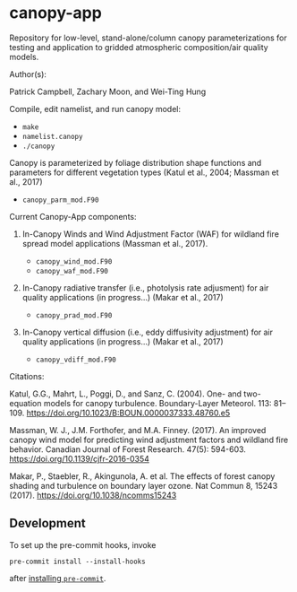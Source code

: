 # canopy-app
Repository for low-level, stand-alone/column canopy parameterizations for testing and application to gridded atmospheric composition/air quality models.

Author(s):

Patrick Campbell, Zachary Moon, and Wei-Ting Hung

Compile, edit namelist, and run canopy model:
- `make`
- `namelist.canopy`
- `./canopy`

Canopy is parameterized by foliage distribution shape functions and parameters for different vegetation types (Katul et al., 2004; Massman et al., 2017)

- `canopy_parm_mod.F90`

Current Canopy-App components:

1.  In-Canopy Winds and Wind Adjustment Factor (WAF) for wildland fire spread model applications (Massman et al., 2017).

    - `canopy_wind_mod.F90`
    - `canopy_waf_mod.F90`

2.  In-Canopy radiative transfer (i.e., photolysis rate adjusment) for air quality applications (in progress...)  (Makar et al., 2017)

    - `canopy_prad_mod.F90`

3.  In-Canopy vertical diffusion (i.e., eddy diffusivity adjustment) for air quality applications (in progress...) (Makar et al., 2017)

    - `canopy_vdiff_mod.F90`


Citations:

Katul, G.G., Mahrt, L., Poggi, D., and Sanz, C. (2004). One- and two-equation models for canopy turbulence. Boundary-Layer Meteorol. 113: 81–109. https://doi.org/10.1023/B:BOUN.0000037333.48760.e5

Massman, W. J., J.M. Forthofer, and M.A. Finney. (2017). An improved canopy wind model for predicting wind adjustment factors and wildland fire behavior. Canadian Journal of Forest Research. 47(5): 594-603. https://doi.org/10.1139/cjfr-2016-0354

Makar, P., Staebler, R., Akingunola, A. et al. The effects of forest canopy shading and turbulence on boundary layer ozone. Nat Commun 8, 15243 (2017). https://doi.org/10.1038/ncomms15243


## Development

To set up the pre-commit hooks, invoke
```
pre-commit install --install-hooks
```
after [installing `pre-commit`](https://pre-commit.com/#installation).
